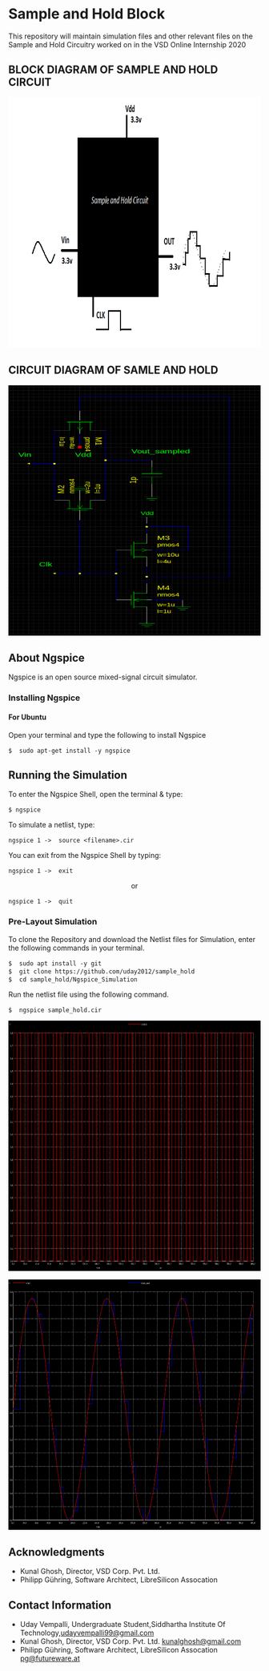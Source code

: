 # Sample and Hold Block
This repository will maintain simulation files and other relevant files on the Sample and Hold Circuitry worked on in the VSD Online Internship 2020
## BLOCK DIAGRAM OF SAMPLE AND HOLD CIRCUIT
<p align="center">
  <img width="800" height="500" src="/pre-layout/block.png">
</p>

## CIRCUIT DIAGRAM OF SAMLE AND HOLD
<p align="center">
  <img width="800" height="500" src="/pre-layout/circuit.png">
</p>


## About Ngspice 
Ngspice is an open source mixed-signal circuit simulator.

### Installing Ngspice

#### For Ubuntu

Open your terminal and type the following to install Ngspice
```
$  sudo apt-get install -y ngspice
```

## Running the Simulation


To enter the Ngspice Shell, open the terminal & type:
```
$ ngspice
```
To simulate a netlist, type:
```
ngspice 1 ->  source <filename>.cir
```

You can exit from the Ngspice Shell by typing:
```
ngspice 1 ->  exit
```
 <p align="center"> or </p>
 
```
ngspice 1 ->  quit
```
### Pre-Layout Simulation

To clone the Repository and download the Netlist files for Simulation, enter the following commands in your terminal.

```
$  sudo apt install -y git
$  git clone https://github.com/uday2012/sample_hold
$  cd sample_hold/Ngspice_Simulation
```
Run the netlist file using the following command.
```
$  ngspice sample_hold.cir
```


<p align="center">
 <img width="800" height="500" src="/Images/clock.png">
</p>
<p align="center">
<img width="800" height="500" src="/Images/sample.png">
</p>

## Acknowledgments
- Kunal Ghosh, Director, VSD Corp. Pvt. Ltd.
- Philipp Gühring, Software Architect, LibreSilicon Assocation


## Contact Information

- Uday Vempalli, Undergraduate Student,Siddhartha Institute Of Technology,udayvempalli99@gmail.com
- Kunal Ghosh, Director, VSD Corp. Pvt. Ltd. kunalghosh@gmail.com
- Philipp Gühring, Software Architect, LibreSilicon Assocation pg@futureware.at
